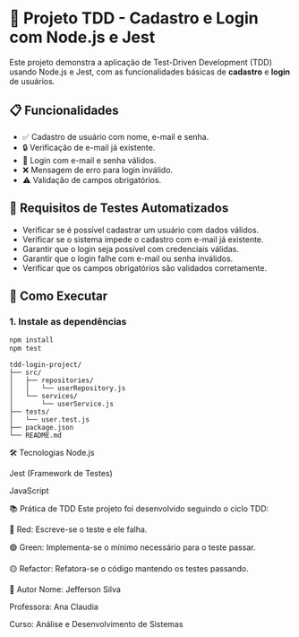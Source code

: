 # 🧪 Projeto TDD - Cadastro e Login com Node.js e Jest

Este projeto demonstra a aplicação de Test-Driven Development (TDD) usando Node.js e Jest, com as funcionalidades básicas de **cadastro** e **login** de usuários.

## 📋 Funcionalidades

- ✅ Cadastro de usuário com nome, e-mail e senha.
- 🔒 Verificação de e-mail já existente.
- 🔑 Login com e-mail e senha válidos.
- ❌ Mensagem de erro para login inválido.
- ⚠️ Validação de campos obrigatórios.

## 🧪 Requisitos de Testes Automatizados

- Verificar se é possível cadastrar um usuário com dados válidos.
- Verificar se o sistema impede o cadastro com e-mail já existente.
- Garantir que o login seja possível com credenciais válidas.
- Garantir que o login falhe com e-mail ou senha inválidos.
- Verificar que os campos obrigatórios são validados corretamente.

## 🚀 Como Executar

### 1. Instale as dependências

```bash
npm install
npm test
```
```estrutura
tdd-login-project/
├── src/
│   ├── repositories/
│   │   └── userRepository.js
│   └── services/
│       └── userService.js
├── tests/
│   └── user.test.js
├── package.json
└── README.md
```
🛠 Tecnologias
Node.js

Jest (Framework de Testes)

JavaScript

📚 Prática de TDD
Este projeto foi desenvolvido seguindo o ciclo TDD:

🔴 Red: Escreve-se o teste e ele falha.

🟢 Green: Implementa-se o mínimo necessário para o teste passar.

🟡 Refactor: Refatora-se o código mantendo os testes passando.

👥 Autor
Nome: Jefferson Silva

Professora: Ana Claudia

Curso: Análise e Desenvolvimento de Sistemas

